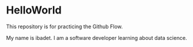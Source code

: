 # HelloWorld
This repository is for practicing the Github Flow.

My name is ibadet. I am a software developer learning about data science.
